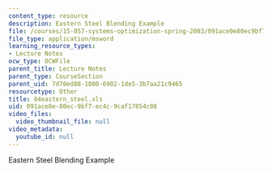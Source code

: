 ```yaml
---
content_type: resource
description: Eastern Steel Blending Example
file: /courses/15-057-systems-optimization-spring-2003/091ace0e80ec9bf7ec4c9caf17854c08_04eastern_steel.xls
file_type: application/msword
learning_resource_types:
- Lecture Notes
ocw_type: OCWFile
parent_title: Lecture Notes
parent_type: CourseSection
parent_uid: 7d70ed88-1800-6902-1de5-3b7aa21c9465
resourcetype: Other
title: 04eastern_steel.xls
uid: 091ace0e-80ec-9bf7-ec4c-9caf17854c08
video_files:
  video_thumbnail_file: null
video_metadata:
  youtube_id: null
---
```

Eastern Steel Blending Example

